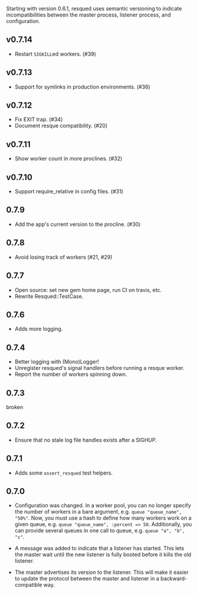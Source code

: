 Starting with version 0.6.1, resqued uses semantic versioning to indicate incompatibilities between the master process, listener process, and configuration.

v0.7.14
-------

* Restart `SIGKILL`ed workers. (#39)

v0.7.13
-------

* Support for symlinks in production environments. (#36)

v0.7.12
-------

* Fix EXIT trap. (#34)
* Document resque compatibility. (#20)

v0.7.11
-------

* Show worker count in more proclines. (#32)

v0.7.10
-------

* Support require_relative in config files. (#31)

0.7.9
-----

* Add the app's current version to the procline. (#30)

0.7.8
-----

* Avoid losing track of workers (#21, #29)

0.7.7
-----

* Open source: set new gem home page, run CI on travis, etc.
* Rewrite Resqued::TestCase.

0.7.6
-----

* Adds more logging.

0.7.4
-----

* Better logging with (Mono)Logger!
* Unregister resqued's signal handlers before running a resque worker.
* Report the number of workers spinning down.

0.7.3
-----

broken

0.7.2
-----

* Ensure that no stale log file handles exists after a SIGHUP.

0.7.1
-----

* Adds some `assert_resqued` test helpers.

0.7.0
-----

* Configuration was changed. In a worker pool, you can no longer specify the number of workers in a bare argument, e.g. `queue "queue_name", "50%"`. Now, you must use a hash to define how many workers work on a given queue, e.g. `queue "queue_name", :percent => 50`. Additionally, you can provide several queues in one call to queue, e.g. `queue "a", "b", "c"`.

* A message was added to indicate that a listener has started. This lets the master wait until the new listener is fully booted before it kills the old listener.

* The master advertises its version to the listener. This will make it easier to update the protocol between the master and listener in a backward-compatible way.
